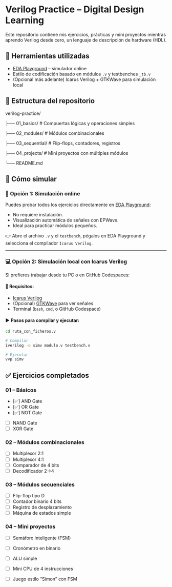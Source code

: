 # Verilog Practice – Digital Design Learning

Este repositorio contiene mis ejercicios, prácticas y mini proyectos mientras aprendo Verilog desde cero, un lenguaje de descripción de hardware (HDL). 

## 🔧 Herramientas utilizadas

- [EDA Playground](https://www.edaplayground.com/) – simulador online
- Estilo de codificación basado en módulos `.v` y testbenches `_tb.v`
- (Opcional más adelante) Icarus Verilog + GTKWave para simulación local

## 📁 Estructura del repositorio
verilog-practice/

├── 01_basics/ # Compuertas lógicas y operaciones simples

├── 02_modules/ # Módulos combinacionales

├── 03_sequential/ # Flip-flops, contadores, registros

├── 04_projects/ # Mini proyectos con múltiples módulos

└── README.md


## 🧪 Cómo simular

### 🧠 Opción 1: Simulación online

Puedes probar todos los ejercicios directamente en [EDA Playground](https://www.edaplayground.com/):

- No requiere instalación.
- Visualización automática de señales con EPWave.
- Ideal para practicar módulos pequeños.

👉 Abre el archivo `.v` y el `testbench`, pégalos en EDA Playground y selecciona el compilador `Icarus Verilog`.

---

### 💻 Opción 2: Simulación local con Icarus Verilog

Si prefieres trabajar desde tu PC o en GitHub Codespaces:

#### 🧰 Requisitos:
- [Icarus Verilog](https://bleyer.org/icarus/)
- (Opcional) [GTKWave](https://gtkwave.sourceforge.net/) para ver señales
- Terminal (`bash`, `cmd`, o GitHub Codespace)

#### ▶️ Pasos para compilar y ejecutar:

```bash
cd ruta_con_ficheros.v

# Compilar
iverilog -o simv modulo.v testbench.v

# Ejecutar
vvp simv
```

## ✅ Ejercicios completados

### 01 – Básicos
- [✅] AND Gate
- [✅] OR Gate
- [✅] NOT Gate
- [ ] NAND Gate
- [ ] XOR Gate

### 02 – Módulos combinacionales
- [ ] Multiplexor 2:1
- [ ] Multiplexor 4:1
- [ ] Comparador de 4 bits
- [ ] Decodificador 2→4

### 03 – Módulos secuenciales
- [ ] Flip-flop tipo D
- [ ] Contador binario 4 bits
- [ ] Registro de desplazamiento
- [ ] Máquina de estados simple

### 04 – Mini proyectos
- [ ] Semáforo inteligente (FSM)
- [ ] Cronómetro en binario
- [ ] ALU simple
- [ ] Mini CPU de 4 instrucciones
- [ ] Juego estilo “Simon” con FSM



